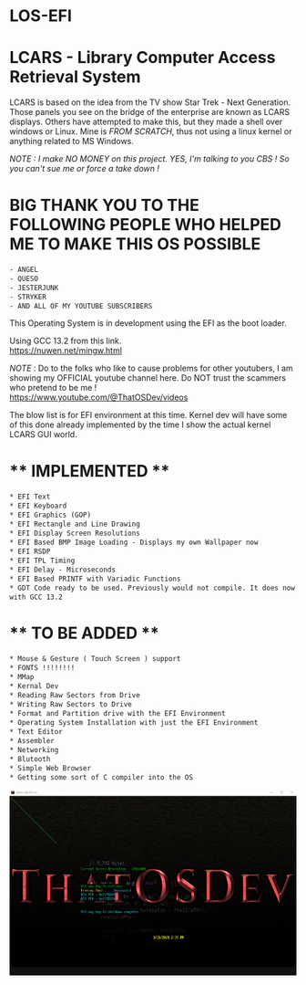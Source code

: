 # LOS-EFI
# **LCARS - Library Computer Access Retrieval System**  
  
LCARS is based on the idea from the TV show Star Trek - Next Generation. Those panels you see on the bridge of the enterprise are known as LCARS displays. Others have attempted to make this, but they made a shell over windows or Linux. Mine is *FROM SCRATCH*, thus not using a linux kernel or anything related to MS Windows.  
  
*NOTE : I make NO MONEY on this project. YES, I'm talking to you CBS ! So you can't sue me or force a take down !*  
  
  
# BIG THANK YOU TO THE FOLLOWING PEOPLE WHO HELPED ME TO MAKE THIS OS POSSIBLE
	- ANGEL  
	- QUESO  
	- JESTERJUNK  
	- STRYKER  
	- AND ALL OF MY YOUTUBE SUBSCRIBERS  
  

  
This Operating System is in development using the EFI as the boot loader.  
  
Using GCC 13.2 from this link.  
https://nuwen.net/mingw.html  
  
*NOTE* : Do to the folks who like to cause problems for other youtubers, I am showing my OFFICIAL youtube channel here. Do NOT trust the scammers who pretend to be me !  
https://www.youtube.com/@ThatOSDev/videos  
  
  
The blow list is for EFI environment at this time. Kernel dev will have some of this done already implemented by the time I show the actual kernel LCARS GUI world.  
# ** IMPLEMENTED **  

	* EFI Text
	* EFI Keyboard
	* EFI Graphics (GOP)
	* EFI Rectangle and Line Drawing
	* EFI Display Screen Resolutions
	* EFI Based BMP Image Loading - Displays my own Wallpaper now
	* EFI RSDP
	* EFI TPL Timing
	* EFI Delay - Microseconds
	* EFI Based PRINTF with Variadic Functions
	* GDT Code ready to be used. Previously would not compile. It does now with GCC 13.2  

  
  
# ** TO BE ADDED **  

	* Mouse & Gesture ( Touch Screen ) support
	* FONTS !!!!!!!!
	* MMap
	* Kernal Dev
	* Reading Raw Sectors from Drive  
	* Writing Raw Sectors to Drive  
	* Format and Partition drive with the EFI Environment  
	* Operating System Installation with just the EFI Environment  
	* Text Editor  
	* Assembler  
	* Networking  
	* Blutooth  
	* Simple Web Browser  
	* Getting some sort of C compiler into the OS  

![Current Progress](progress.png)  
